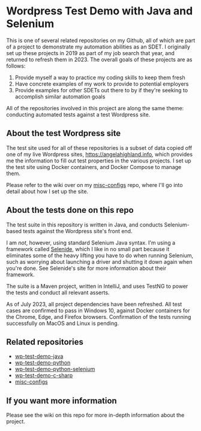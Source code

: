 # Wordpress Test Demo with Java and Selenium
This is one of several related repositories on my Github, all of which are part of a project to demonstrate my automation abilities as an SDET. I originally set up these projects in 2019 as part of my job search that year, and returned to refresh them in 2023. The overall goals of these projects are as follows:

1. Provide myself a way to practice my coding skills to keep them fresh
2. Have concrete examples of my work to provide to potential employers
3. Provide examples for other SDETs out there to by if they're seeking to accomplish similar automation goals

All of the repositories involved in this project are along the same theme: conducting automated tests against a test Wordpress site.

## About the test Wordpress site
The test site used for all of these repositories is a subset of data copied off one of my live Wordpress sites, https://angelahighland.info, which provides me the information to fill out test properties in the various projects. I set up the test site using Docker containers, and Docker Compose to manage them.

Please refer to the wiki over on my [misc-configs](https://github.com/annathepiper/misc-configs) repo, where I'll go into detail about how I set up the site.

## About the tests done on this repo
The test suite in this repository is written in Java, and conducts Selenium-based tests against the Wordpress site's front end.

I am *not*, however, using standard Selenium Java syntax. I'm using a framework called [Selenide](https://selenide.org), which I like in no small part because it eliminates some of the heavy lifting you have to do when running Selenium, such as worrying about launching a driver and shutting it down again when you're done. See Selenide's site for more information about their framework.

The suite is a Maven project, written in IntelliJ, and uses TestNG to power the tests and conduct all relevant asserts.

As of July 2023, all project dependencies have been refreshed. All test cases are confirmed to pass in Windows 10, against Docker containers for the Chrome, Edge, and Firefox browsers. Confirmation of the tests running successfully on MacOS and Linux is pending.

## Related repositories
* [wp-test-demo-java](https://github.com/annathepiper/wp-test-demo-java)
* [wp-test-demo-python](https://github.com/annathepiper/wp-test-demo-python)
* [wp-test-demo-python-selenium](https://github.com/annathepiper/wp-test-demo-python-selenium)
* [wp-test-demo-c-sharp](https://github.com/annathepiper/wp-test-demo-c-sharp)
* [misc-configs](https://github.com/annathepiper/misc-configs)

## If you want more information
Please see the wiki on this repo for more in-depth information about the project.
